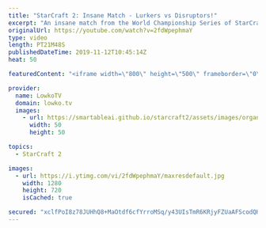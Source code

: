```yaml
---
title: "StarCraft 2: Insane Match - Lurkers vs Disruptors!"
excerpt: "An insane match from the World Championship Series of StarCraft 2 between Reynor and herO.  Get more videos & support my work: http://www.patreon.com/lowkotv  Balance update 2019: https://www.youtube.com/watch?v=N20YNAnyyA0  My second channel: http://lowko.tv/morelowko Lowko Merch: http://lowko.tv/merch"
originalUrl: https://youtube.com/watch?v=2fdWpephmaY
type: video
length: PT21M48S
publishedDateTime: 2019-11-12T10:45:14Z
heat: 50

featuredContent: "<iframe width=\"800\" height=\"500\" frameborder=\"0\" src=\"https://www.youtube.com/embed/2fdWpephmaY\" allow=\"accelerometer; autoplay; encrypted-media; gyroscope; picture-in-picture\" allowfullscreen></iframe>"

provider:
  name: LowkoTV
  domain: lowko.tv
  images:
    - url: https://smartableai.github.io/starcraft2/assets/images/organizations/lowko.tv-50x50.jpg
      width: 50
      height: 50

topics:
  - StarCraft 2

images:
  - url: https://i.ytimg.com/vi/2fdWpephmaY/maxresdefault.jpg
    width: 1280
    height: 720
    isCached: true

secured: "xclfPoI8z78JUHhQ8+MaOtdf6cfYrroMSq/y43UIsTmR6KRjyFZUaAFScodQHUbB0N/6TIwInLGQ6G52vMeCwNFFGIUzD0/lgVTQzNMqCAnSScdKNfB3lO4UpOGszbY8Pxp9KCuiho7OcC+y4pmEggZhaTOFSSQj7M3R8/g6AnvDQ3s9jPUuDTiYWv5i3L+jxpOK7SgbokIOVlAMwu1ZM44oV/7FmeDJK+rkiAu6YlOOE7wmFRKNUTjZ0wSzswSDpx8KCErwnYKp4h5/XuqlyTIjVWOQHyrx/7t+5HH0+MynP2OyyIEiSzG9sc5efQ8RUopf8TKFY/0heHKXgUNcs6RtJq4fCAowG8EGe+5PM/DcmoYzJtoe3YFxYUiZu9Ojv8uT19ueiKwYNAIEUyYTuotc5EV0byHuo+ooeQhtmi8=;zHxlogeIkMT7oacti0GWUQ=="
---
```


